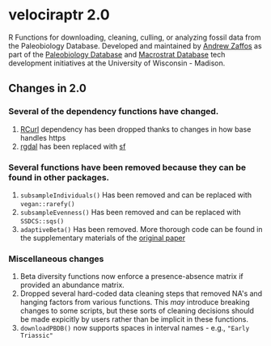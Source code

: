 # velociraptr 2.0
R Functions for downloading, cleaning, culling, or analyzing fossil data from the Paleobiology Database. Developed and maintained by [Andrew Zaffos](www.azstrata.org) as part of the [Paleobiology Database](https://paleobiodb.org) and [Macrostrat Database](https://macrostrat.org) tech development initiatives at the University of Wisconsin - Madison.

## Changes in 2.0
### Several of the dependency functions have changed. 

1. [RCurl](https://cran.r-project.org/web/packages/RCurl/index.html) dependency has been dropped thanks to changes in how base handles
https
2. [rgdal](https://cran.r-project.org/web/packages/rgdal/index.html) has been replaced with [sf](https://github.com/r-spatial/sf)

### Several functions have been removed because they can be found in other packages.

1. `subsampleIndividuals()` Has been removed and can be replaced with `vegan::rarefy()`
2. `subsampleEvenness()` Has been removed and can be replaced with `SSDCS::sqs()`
3. `adaptiveBeta()` Has been removed. More thorough code can be found in the supplementary materials of the [original paper](https://www.cambridge.org/core/journals/paleobiology/article/adaptive-credible-intervals-on-stratigraphic-ranges-when-recovery-potential-is-unknown/4009B4FBBE8F6BA1AE67F5E8F1E52C6E)

### Miscellaneous changes

1. Beta diversity functions now enforce a presence-absence matrix if provided an abundance matrix.
2. Dropped several hard-coded data cleaning steps that removed NA's and hanging factors from various functions. This *may* introduce breaking changes to some scripts, but these sorts of cleaning decisions should be made expicitly by users rather than be implicit in these functions.
3. `downloadPBDB()` now supports spaces in interval names - e.g., `"Early Triassic"`
